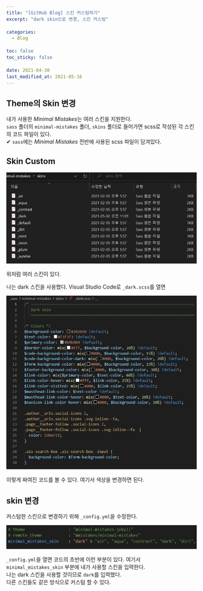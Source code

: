 ```yaml
---
title: "[GitHub Blog] 스킨 커스텀하기"
excerpt: "dark skin으로 변경, 스킨 커스텀"

categories:
  - Blog

toc: false
toc_sticky: false

date: 2021-04-30
last_modified_at: 2021-05-16
---
```


## Theme의 Skin 변경  
내가 사용한 *Minimal Mistakes*는 여러 스킨을 지원한다.  
`sass` 폴더의 `minimal-mistakes` 폴더, `skins` 폴더로 들어가면 scss로 작성된 각 스킨의 코드 파일이 있다.  
✔ `sass`에는 *Minimal Mistakes* 전반에 사용된 scss 파일이 담겨있다.  

## Skin Custom  
<img src="/assets/images/21043001/skins.png" width="600em">  

위처럼 여러 스킨이 있다.  

나는 dark 스킨을 사용했다. Visual Studio Code로 `_dark.scss`를 열면  

<img src="/assets/images/21043001/dark.png" width="550em">  

이렇게 짜여진 코드를 볼 수 있다. 여기서 색상을 변경하면 된다.  

## skin 변경  
커스텀한 스킨으로 변경하기 위해 `_config.yml`을 수정한다.  

<img src="/assets/images/21043001/skinchange.png" width="550em">  

`_config.yml`을 열면 코드의 초반에 이런 부분이 있다. 여기서 `minimal_mistakes_skin` 부분에 내가 사용할 스킨을 입력한다.  
나는 dark 스킨을 사용할 것이므로 `dark`를 입력했다.  
다른 스킨들도 같은 방식으로 커스텀 할 수 있다.  
